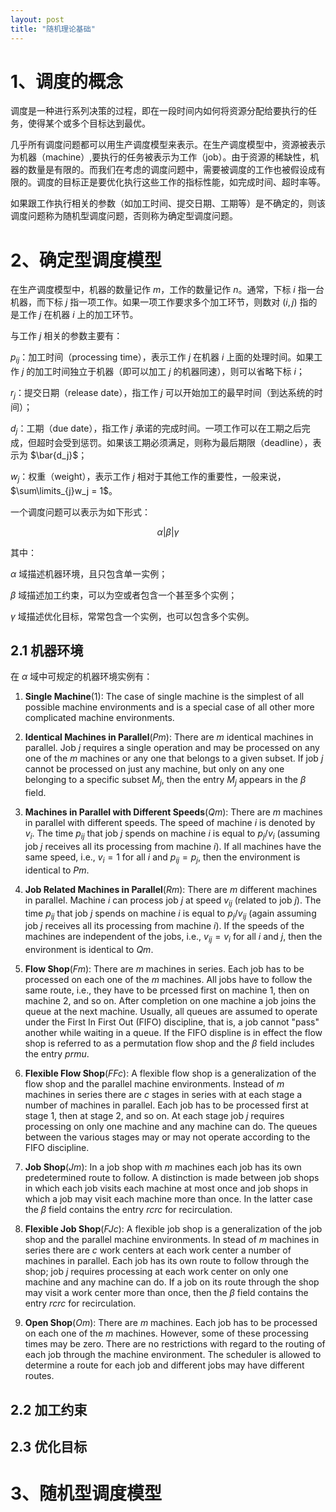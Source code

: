 ```yaml
---
layout: post
title: "随机理论基础" 
---
```

# 1、调度的概念

调度是一种进行系列决策的过程，即在一段时间内如何将资源分配给要执行的任务，使得某个或多个目标达到最优。

几乎所有调度问题都可以用生产调度模型来表示。在生产调度模型中，资源被表示为机器（machine）,要执行的任务被表示为工作（job）。由于资源的稀缺性，机器的数量是有限的。而我们在考虑的调度问题中，需要被调度的工作也被假设成有限的。调度的目标正是要优化执行这些工作的指标性能，如完成时间、超时率等。

如果跟工作执行相关的参数（如加工时间、提交日期、工期等）是不确定的，则该调度问题称为随机型调度问题，否则称为确定型调度问题。


# 2、确定型调度模型

在生产调度模型中，机器的数量记作 $m$，工作的数量记作 $n$。通常，下标 $i$ 指一台机器，而下标 $j$ 指一项工作。如果一项工作要求多个加工环节，则数对 $(i,j)$ 指的是工作 $j$ 在机器 $i$ 上的加工环节。

与工作 $j$ 相关的参数主要有：

$p_{ij}$：加工时间（processing time），表示工作 $j$ 在机器 $i$ 上面的处理时间。如果工作 $j$ 的加工时间独立于机器（即可以加工 $j$ 的机器同速），则可以省略下标 $i$；

$r_j$：提交日期（release date），指工作 $j$ 可以开始加工的最早时间（到达系统的时间）；

$d_j$：工期（due date），指工作 $j$ 承诺的完成时间。一项工作可以在工期之后完成，但超时会受到惩罚。如果该工期必须满足，则称为最后期限（deadline），表示为 $\bar{d_j}$；

$w_j$：权重（weight），表示工作 $j$ 相对于其他工作的重要性，一般来说，$\sum\limits_{j}w_j = 1$。

一个调度问题可以表示为如下形式：

$$\alpha | \beta | \gamma$$

其中：

$\alpha$ 域描述机器环境，且只包含单一实例；

$\beta$ 域描述加工约束，可以为空或者包含一个甚至多个实例；

$\gamma$ 域描述优化目标，常常包含一个实例，也可以包含多个实例。

## 2.1 机器环境

在 $\alpha$ 域中可规定的机器环境实例有：

1) $\textbf{Single Machine} (1)$: The case of single machine is the simplest of all possible machine environments and is a special case of all other more complicated machine environments.

2) $\textbf{Identical Machines in Parallel} (Pm)$: There are $m$ identical machines in parallel. Job $j$ requires a single operation and may be processed on any one of the $m$ machines or any one that belongs to a given subset. If job $j$ cannot be processed on just any machine, but only on any one belonging to a specific subset $M_j$, then the entry $M_j$ appears in the $\beta$ field.

3) $\textbf{Machines in Parallel with Different Speeds} (Qm)$: There are $m$ machines in parallel with different speeds. The speed of machine $i$ is denoted by $v_i$. The time $p_{ij}$ that job $j$ spends on machine $i$ is equal to $p_j/v_i$ (assuming job $j$ receives all its processing from machine $i$). If all machines have the same speed, i.e., $v_i = 1$ for all $i$ and $p_{ij} = p_j$, then the environment is identical to $Pm$.

4) $\textbf{Job Related Machines in Parallel} (Rm)$: There are $m$ different machines in parallel. Machine $i$ can process job $j$ at speed $v_{ij}$ (related to job $j$). The time $p_{ij}$ that job $j$ spends on machine $i$ is equal to $p_j/v_{ij}$ (again assuming job $j$ receives all its processing from machine $i$). If the speeds of the machines are independent of the jobs, i.e., $v_{ij} = v_i$ for all $i$ and $j$, then the environment is identical to $Qm$.

5) $\textbf{Flow Shop} (Fm)$: There are $m$ machines in series. Each job has to be processed on each one of the $m$ machines. All jobs have to follow the same route, i.e., they have to be prcessed first on machine 1, then on machine 2, and so on. After completion on one machine a job joins the queue at the next machine. Usually, all queues are assumed to operate under the First In First Out (FIFO) discipline, that is, a job cannot "pass" another while waiting in a queue. If the FIFO displine is in effect the flow shop is referred to as a permutation flow shop and the $\beta$ field includes the entry $prmu$.

6) $\textbf{Flexible Flow Shop} (FFc)$: A flexible flow shop is a generalization of the flow shop and the parallel machine environments. Instead of $m$ machines in series there are $c$ stages in series with at each stage a number of machines in parallel. Each job has to be processed first at stage 1, then at stage 2, and so on. At each stage job $j$ requires processing on only one machine and any machine can do. The queues between the various stages may or may not operate according to the FIFO discipline.

7) $\textbf{Job Shop} (Jm)$: In a job shop with $m$ machines each job has its own predetermined route to follow. A distinction is made between job shops in which each job visits each machine at most once and job shops in which a job may visit each machine more than once. In the latter case the $\beta$ field contains the entry $rcrc$ for recirculation.

8) $\textbf{Flexible Job Shop} (FJc)$: A flexible job shop is a generalization of the job shop and the parallel machine environments. In stead of $m$ machines in series there are $c$ work centers at each work center a number of machines in parallel. Each job has its own route to follow through the shop; job $j$ requires processing at each work center on only one machine and any machine can do. If a job on its route through the shop may visit a work center more than once, then the $\beta$ field contains the entry $rcrc$ for recirculation.

9) $\textbf{Open Shop} (Om)$: There are $m$ machines. Each job has to be processed on each one of the $m$ machines. However, some of these processing times may be zero. There are no restrictions with regard to the routing of each job through the machine environment. The scheduler is allowed to determine a route for each job and different jobs may have different routes.
 

## 2.2 加工约束

## 2.3 优化目标


# 3、随机型调度模型


